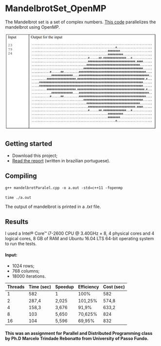 # MandelbrotSet_OpenMP


The Mandelbrot set is a set of complex numbers. [This code](mandelbrotParalel.cpp) parallelizes the mandelbrot using OpenMP.

<img src="figures/example.PNG" width="500">

## Getting started

- Download this project;
- [Read the report](TechnicalReport_MandelbrotSetOpenMP.pdf) (written in brazilian portuguese).

## Compiling

```
g++ mandelbrotParalel.cpp -o a.out -std=c++11 -fopenmp

time ./a.out
```

The output of mandelbrot is printed in a *.txt* file.


## Results

I used a Intel® Core™ i7-2600 CPU @ 3.40GHz × 8, 4 physical cores and 4 logical cores, 8 GB of RAM and Ubuntu 16.04 LTS 64-bit operating system to run the tests.

#### Input: 
- 1024 rows;
- 768 columns;
- 18000 iterations.

| Threads | Time (sec) | Speedup | Efficiency | Cost (sec) |
| --- | --- | --- | --- | --- |
| 1 | 582 | 1 | 100% | 582 |
| 2 | 287,4 | 2,025 | 101,25% | 574,8 |
| 4 | 158,3 | 3,676 | 91,9% | 633,2 |
| 8 | 103 | 5,650 | 70,625% | 824 |
| 16 | 104 | 5,596 | 69,95% | 832 |

#### This was an assignment for Parallel and Distributed Programming class by Ph.D Marcelo Trindade Rebonatto from University of Passo Fundo.

